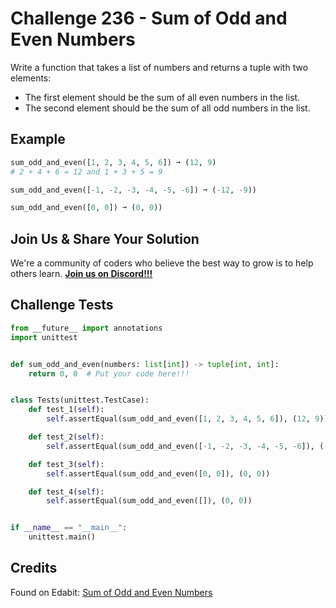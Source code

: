 # Challenge 236 - Sum of Odd and Even Numbers

Write a function that takes a list of numbers and returns a tuple with two elements:

- The first element should be the sum of all even numbers in the list.
- The second element should be the sum of all odd numbers in the list.

## Example
```python
sum_odd_and_even([1, 2, 3, 4, 5, 6]) ➞ (12, 9)
# 2 + 4 + 6 = 12 and 1 + 3 + 5 = 9

sum_odd_and_even([-1, -2, -3, -4, -5, -6]) ➞ (-12, -9))

sum_odd_and_even([0, 0]) ➞ (0, 0))
```
## Join Us & Share Your Solution

We're a community of coders who believe the best way to grow is to help others learn. **[Join us on Discord!!!](https://discord.gg/sfHykntuGy)**

## Challenge Tests
```python
from __future__ import annotations
import unittest


def sum_odd_and_even(numbers: list[int]) -> tuple[int, int]:
    return 0, 0  # Put your code here!!!


class Tests(unittest.TestCase):
    def test_1(self):
        self.assertEqual(sum_odd_and_even([1, 2, 3, 4, 5, 6]), (12, 9))

    def test_2(self):
        self.assertEqual(sum_odd_and_even([-1, -2, -3, -4, -5, -6]), (-1, -9))

    def test_3(self):
        self.assertEqual(sum_odd_and_even([0, 0]), (0, 0))

    def test_4(self):
        self.assertEqual(sum_odd_and_even([]), (0, 0))


if __name__ == "__main__":
    unittest.main()
```
## Credits

Found on Edabit: [Sum of Odd and Even Numbers](https://edabit.com/challenge/5XXXppAdfcGaootD9)
